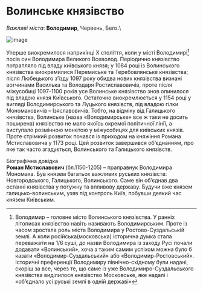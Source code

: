 Волинське князівство
====================

*Важливі міста*: **Володимир**, Червень, Белз.\

![image](karta2)

Уперше виокремилося наприкінці Х століття, коли у місті Володимирі[^1]
посів син Володимира Великого Всеволод. Періодично князівство потрапляло
під владу київського князя; у 1084 році із Волинського князівства
виокремилися Перемиське та Теребовлянське князівства; після Любецького
з’їзду 1097 року обидва нових князівства визнані вотчинами Василька та
Володаря Ростиславовичів, проте після міжусобиці 1097-1100 років усе
Волинське князівство знов опинилося під владою князя Київського.
Остаточно виокремлюється у 1154 році у вигляді Володимирського та
Луцького князівств, під владою гілки Мономаховичів – Ізяславовичів.
Тобто, на відміну від Галицького князівства, Волинське (назва
«Володимирське» все ж таки не досить поширена) князівство не мало якоїсь
окремої політичної лінії, а виступало розмінною монетою у міжусобицях
для київських князів. Проте стрімкий розвиток почався із приходом на
княжіння Романа Мстиславовича у 1173 році. Цей розвиток завершився
об’єднанням, про яке так часто згадується, Волинського та Галицького
князівств.

<div class="ebio-wrap">
<span class="ebio">Бiографiчна довiдка</span>
<div class="ebio-text">
<b>Роман Мстиславович</b> (бл.1150-1205) – праправнук Володимира Мономаха. Був князем багатьох важливих руських князiвств: Новгородського, Галицького, Волинського. Саме вiн об’єднав два останнi князiвства у потужну та впливову державу. Будучи вже князем галицько-волинським, узяв пiд контроль Київ, побувши деякий час князем Київським.
</div>
</div>

[^1]: Володимир – головне місто Волинського князівства. У ранніх літописах князівство навіть називають Володимирським. Проте із часом зростала роль міста Володимира у Ростово-Суздальській землі. А коли російська(московська) історична думка стала переважати на 1/6 суші, до назви Володимира із заходу Русі почали додавати «Волинський», хоча з таким самим успіхом можна було б казати «Володимир-Суздальський» або «Володимир-Ростовський». Історичні преференції Володимиру північно-східному були надані, скоріш за все, через те, що саме із уже Володимиро-Суздальського князівства виділилося князівство Московське, яке надалі і «об’єднало усі руські землі в одній державі»
